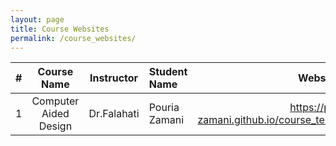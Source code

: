 ```yaml
---
layout: page
title: Course Websites
permalink: /course_websites/
---
```


| # |        Course Name                      |   Instructor    | Student Name    | Website URL          |
|---| :--------------------------------------:|:---------------:|:----------------|---------------------:|
| 1 |          Computer Aided Design          |   Dr.Falahati   |  Pouria Zamani  | https://pouria-zamani.github.io/course_template/ |
